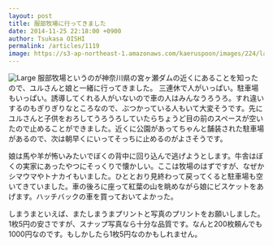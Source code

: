 ```yaml
---
layout: post
title: 服部牧場に行ってきました
date: 2014-11-25 22:18:00 +0900
author: Tsukasa OISHI
permalink: /articles/1119
image: https://s3-ap-northeast-1.amazonaws.com/kaeruspoon/images/224/large.jpg?1416921498
---
```


![Large](https://s3-ap-northeast-1.amazonaws.com/kaeruspoon/images/224/large.jpg?1416921498)
服部牧場というのが神奈川県の宮ヶ瀬ダムの近くにあることを知ったので、ユルさんと娘と一緒に行ってきました。
三連休で人がいっぱい。駐車場もいっぱい。誘導してくれる人がいないので車の人はみんなうろうろ。すれ違いするのもぎりぎりなところなので、ぶつかっている人もいて大変そうです。先にユルさんと子供をおろしてうろうろしていたらちょうど目の前のスペースが空いたので止めることができました。近くに公園があってちゃんと舗装された駐車場があるので、次は朝早くにいってそっちに止めるのがよさそうです。

娘は馬や羊が怖いみたいでぼくの背中に回り込んで逃げようとします。牛舎はぼくの実家にあったやつにそっくりで懐かしい。ここは牧場のはずですが、なぜかシマウマやトナカイもいました。ひととおり見終わって戻ってくると駐車場も空いてきていました。車の後ろに座って紅葉の山を眺めながら娘にビスケットをあげます。ハッチバックの車を買っておいてよかった。

しまうまといえば、またしまうまプリントと写真のプリントをお願いしました。1枚5円の安さですが、スナップ写真なら十分な品質です。なんと200枚頼んでも1000円なのです。もしかしたら1枚5円なのかもしれません。
